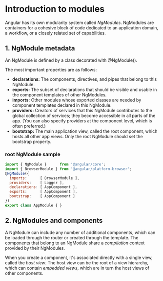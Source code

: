 # Introduction to modules

Angular has its own modularity system called _NgModules_. NgModules are containers for a cohesive block of code dedicated to an application domain, a workflow, or a closely related set of capabilities.

## 1. NgModule metadata

An NgModule is defined by a class decorated with @NgModule\(\).

The most important properties are as follows:

* **declarations:** The components, directives, and pipes that belong to this NgModule.
* **exports:** The subset of declarations that should be visible and usable in the component templates of other NgModules.
* **imports:** Other modules whose exported classes are needed by component templates declared in this NgModule.
* **providers:** Creators of services that this NgModule contributes to the global collection of services; they become accessible in all parts of the app. \(You can also specify providers at the component level, which is often preferred.\)
* **bootstrap:** The main application view, called the root component, which hosts all other app views. Only the root NgModule should set the bootstrap property.

### root NgModule sample

```javascript
import { NgModule }      from '@angular/core';
import { BrowserModule } from '@angular/platform-browser';
@NgModule({
  imports:      [ BrowserModule ],
  providers:    [ Logger ],
  declarations: [ AppComponent ],
  exports:      [ AppComponent ],
  bootstrap:    [ AppComponent ]
})
export class AppModule { }
```

## 2. NgModules and components

A NgModule can include any number of additional components, which can be loaded through the router or created through the template. The components that belong to an NgModule share a _compilation_ context provided by their NgModules.

When you create a component, it's associated directly with a single view, called the _host view_. The host view can be the root of a view hierarchy, which can contain _embedded views_, which are in turn the host views of other components.

